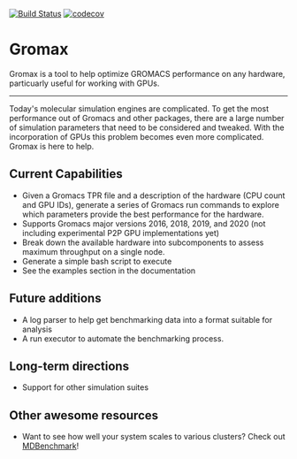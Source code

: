 [![Build Status](https://travis-ci.org/scal444/gromax.svg?branch=master)](https://travis-ci.org/scal444/gromax)
[![codecov](https://codecov.io/gh/scal444/gromax/branch/master/graph/badge.svg)](https://codecov.io/gh/scal444/gromax)

# Gromax
Gromax is a tool to help optimize GROMACS performance on any hardware, particuarly useful for working with GPUs.


---------------------------

Today's molecular simulation engines are complicated. To get the most performance out of Gromacs and other packages,
there are a large number of simulation parameters that need to be considered and tweaked. With the incorporation of
GPUs this problem becomes even more complicated. Gromax is here to help.



## Current Capabilities
- Given a Gromacs TPR file and a description of the hardware (CPU count and GPU IDs), generate a series of Gromacs run
  commands to explore which parameters provide the best performance for the hardware.
- Supports Gromacs major versions 2016, 2018, 2019, and 2020 (not including experimental P2P GPU implementations yet)
- Break down the available hardware into subcomponents to assess maximum throughput on a single node.
- Generate a simple bash script to execute
- See the examples section in the documentation

## Future additions
- A log parser to help get benchmarking data into a format suitable for analysis
- A run executor to automate the benchmarking process.

## Long-term directions
- Support for other simulation suites

## Other awesome resources
- Want to see how well your system scales to various clusters? Check out
 [MDBenchmark](https://github.com/bio-phys/mdbenchmark)!
 
